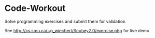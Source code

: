 Code-Workout
============

Solve programming exercises and submit them for validation.

See http://cs.smu.ca/~g_wiechert/Scobey2.0/exercise.php for live demo.

